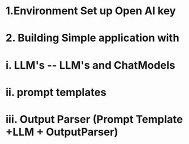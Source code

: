 # 1.Environment Set up Open AI key 
# 2. Building Simple application with 
# i. LLM's -- LLM's and ChatModels
# ii. prompt templates
# iii. Output Parser (Prompt Template +LLM + OutputParser)